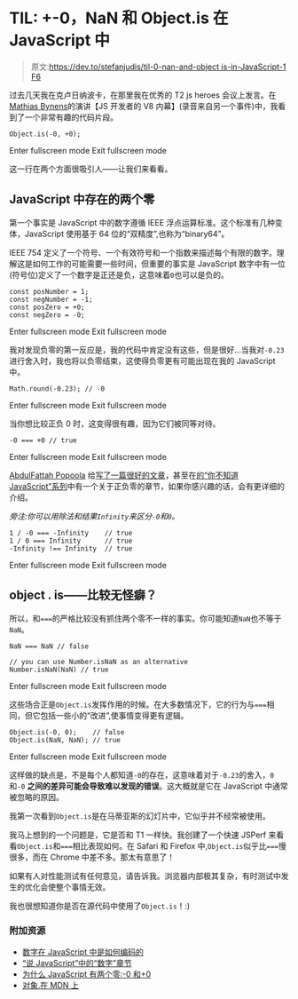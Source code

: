 # TIL: +-0，NaN 和 Object.is 在 JavaScript 中

> 原文:[https://dev.to/stefanjudis/til-0-nan-and-object is-in-JavaScript-1 F6](https://dev.to/stefanjudis/til--0-nan-and-objectis-in-javascript-1f6)

过去几天我在克卢日纳波卡，在那里我在优秀的 T2 js heroes 会议上发言。在[Mathias Bynens](https://www.youtube.com/watch?v=HULaOA5oJMY)的演讲【JS 开发者的 V8 内幕】(录音来自另一个事件)中，我看到了一个非常有趣的代码片段。

```
Object.is(-0, +0); 
```

Enter fullscreen mode Exit fullscreen mode

这一行在两个方面很吸引人——让我们来看看。

## JavaScript 中存在的两个零

第一个事实是 JavaScript 中的数字遵循 IEEE 浮点运算标准。这个标准有几种变体，JavaScript 使用基于 64 位的“双精度”,也称为“binary64”。

IEEE 754 定义了一个符号、一个有效符号和一个指数来描述每个有限的数字。理解这是如何工作的可能需要一些时间，但重要的事实是 JavaScript 数字中有一位(符号位)定义了一个数字是正还是负，这意味着`0`也可以是负的。

```
const posNumber = 1;
const negNumber = -1;
const posZero = +0;
const negZero = -0; 
```

Enter fullscreen mode Exit fullscreen mode

我对发现负零的第一反应是，我的代码中肯定没有这些，但是很好...当我对`-0.23`进行舍入时，我也将以负零结束，这使得负零更有可能出现在我的 JavaScript 中。

```
Math.round(-0.23); // -0 
```

Enter fullscreen mode Exit fullscreen mode

当你想比较正负 0 时，这变得很有趣，因为它们被同等对待。

```
-0 === +0 // true 
```

Enter fullscreen mode Exit fullscreen mode

[AbdulFattah Popoola](https://twitter.com/abdulapopoola) 给[写了一篇很好的文章](https://abdulapopoola.com/2016/12/19/why-javascript-has-two-zeros-0-and-0/)，甚至在[的“你不知道 JavaScript”系列](https://github.com/getify/You-Dont-Know-JS/blob/master/types%20%26%20grammar/ch2.md#zeros)中有一个关于正负零的章节，如果你感兴趣的话，会有更详细的介绍。

*旁注:你可以用除法和结果`Infinity`来区分`-0`和`0`。*

```
1 / -0 === -Infinity    // true 
1 / 0 === Infinity      // true
-Infinity !== Infinity  // true 
```

Enter fullscreen mode Exit fullscreen mode

## object . is——比较无怪癖？

所以，和`===`的严格比较没有抓住两个零不一样的事实。你可能知道`NaN`也不等于`NaN`。

```
NaN === NaN // false

// you can use Number.isNaN as an alternative
Number.isNaN(NaN) // true 
```

Enter fullscreen mode Exit fullscreen mode

这些场合正是`Object.is`发挥作用的时候。在大多数情况下，它的行为与`===`相同，但它包括一些小的“改进”,使事情变得更有逻辑。

```
Object.is(-0, 0);    // false
Object.is(NaN, NaN); // true 
```

Enter fullscreen mode Exit fullscreen mode

这样做的缺点是，不是每个人都知道`-0`的存在，这意味着对于`-0.23`的舍入，`0`和`-0` **之间的差异可能会导致难以发现的错误**。这大概就是它在 JavaScript 中通常被忽略的原因。

我第一次看到`Object.is`是在马蒂亚斯的幻灯片中，它似乎并不经常被使用。

我马上想到的一个问题是，它是否和 T1 一样快。我创建了一个快速 JSPerf 来看看`Object.is`和`===`相比表现如何。在 Safari 和 Firefox 中,`Object.is`似乎比`===`慢很多，而在 Chrome 中差不多。那太有意思了！

如果有人对性能测试有任何意见，请告诉我。浏览器内部极其复杂，有时测试中发生的优化会使整个事情无效。

我也很想知道你是否在源代码中使用了`Object.is`！:)

### 附加资源

*   [数字在 JavaScript 中是如何编码的](http://2ality.com/2012/04/number-encoding.html)
*   [“说 JavaScript”中的“数字”章节](http://speakingjs.com/es5/ch11.html#two_zeros)
*   [为什么 JavaScript 有两个零:-0 和+0](https://abdulapopoola.com/2016/12/19/why-javascript-has-two-zeros-0-and-0/)
*   [对象.在 MDN 上](https://developer.mozilla.org/en-US/docs/Web/JavaScript/Reference/Global_Objects/Object/is)